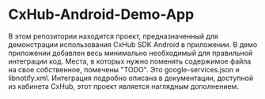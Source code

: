 # CxHub-Android-Demo-App
 В этом репозитории находится проект, предназначенный для демонстрации использования CxHub SDK Android в приложении.
 В демо приложении добавлен весь минимально необходимый для правильной интеграции код.
 Места, в которых нужно поменять содержимое файла на свое собственное, помечены "TODO". Это google-services.json и libnotify.xml.
 Интеграция подробно описана в документации, доступной из кабинета CxHub, этот проект является наглядным дополнением.
